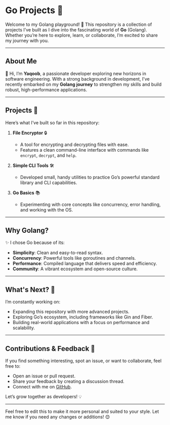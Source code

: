 

# Go Projects 🚀

Welcome to my Golang playground! 🎉 This repository is a collection of projects I’ve built as I dive into the fascinating world of **Go** (Golang). Whether you’re here to explore, learn, or collaborate, I’m excited to share my journey with you.  

---

## About Me

👋 Hi, I’m **Yaqoob**, a passionate developer exploring new horizons in software engineering. With a strong background in development, I’ve recently embarked on my **Golang journey** to strengthen my skills and build robust, high-performance applications.

---

## Projects 🌟

Here’s what I’ve built so far in this repository:

1. **File Encryptor** 🔒  
   - A tool for encrypting and decrypting files with ease.  
   - Features a clean command-line interface with commands like `encrypt`, `decrypt`, and `help`.  

2. **Simple CLI Tools** 🛠️  
   - Developed small, handy utilities to practice Go’s powerful standard library and CLI capabilities.

3. **Go Basics** 📚  
   - Experimenting with core concepts like concurrency, error handling, and working with the OS.  

---

## Why Golang?  

✨ I chose Go because of its:  
- **Simplicity**: Clean and easy-to-read syntax.  
- **Concurrency**: Powerful tools like goroutines and channels.  
- **Performance**: Compiled language that delivers speed and efficiency.  
- **Community**: A vibrant ecosystem and open-source culture.  

---

## What's Next? 🚧  

I’m constantly working on:  
- Expanding this repository with more advanced projects.  
- Exploring Go’s ecosystem, including frameworks like Gin and Fiber.  
- Building real-world applications with a focus on performance and scalability.  

---

## Contributions & Feedback 🤝  

If you find something interesting, spot an issue, or want to collaborate, feel free to:  
- Open an issue or pull request.  
- Share your feedback by creating a discussion thread.  
- Connect with me on [GitHub](https://github.com/moyaqoob).  

Let’s grow together as developers! 💡  

---

Feel free to edit this to make it more personal and suited to your style. Let me know if you need any changes or additions! 😊
